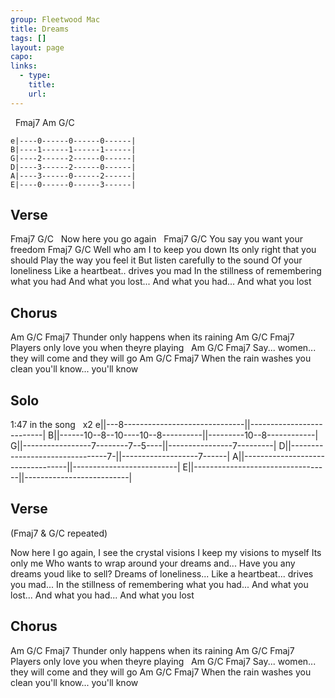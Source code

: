 ```yaml
---
group: Fleetwood Mac
title: Dreams
tags: []
layout: page
capo: 
links: 
  - type: 
    title: 
    url: 
---
```


&nbsp;  Fmaj7    Am     G/C

```chordpro
e|----0------0------0------|
B|----1------1------1------|
G|----2------2------0------|
D|----3------2------0------|
A|----3------0------2------|
E|----0------0------3------|
```

## Verse

Fmaj7               G/C
&nbsp;   Now here you go again
&nbsp;           Fmaj7         G/C
You say you want your freedom
Fmaj7       G/C
Well who am I to keep you down
Its only right that you should
Play the way you feel it
But listen carefully to the sound
Of your loneliness
Like a heartbeat.. drives you mad
In the stillness of remembering what you had
And what you lost...
And what you had...
And what you lost

## Chorus

Am           G/C                  Fmaj7
Thunder only happens when its raining
Am         G/C                 Fmaj7
Players only love you when theyre playing
&nbsp;      Am                 G/C              Fmaj7
Say... women... they will come and they will go
Am                 G/C            Fmaj7
When the rain washes you clean you'll know... you'll know

## Solo

1:47 in the song
&nbsp;                                   x2
e||---8------------------------------||--------------------------|
B||------10--8--10----10--8----------||---------10--8------------|
G||-----------------7--------7--5----||----------------7---------|
D||--------------------------------7-||-------------------7------|
A||----------------------------------||--------------------------|
E||----------------------------------||--------------------------|

## Verse

(Fmaj7 & G/C repeated)

Now here I go again, I see the crystal visions
I keep my visions to myself
Its only me
Who wants to wrap around your dreams and...
Have you any dreams youd like to sell?
Dreams of loneliness...
Like a heartbeat... drives you mad...
In the stillness of remembering what you had...
And what you lost...
And what you had...
And what you lost

## Chorus

Am           G/C                  Fmaj7
Thunder only happens when its raining
Am         G/C                 Fmaj7
Players only love you when theyre playing
&nbsp;      Am                 G/C              Fmaj7
Say... women... they will come and they will go
Am               G/C                  Fmaj7
When the rain washes you clean you'll know... you'll know

